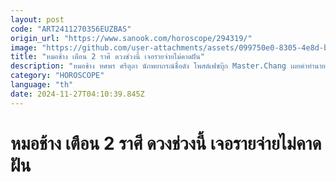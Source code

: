 ```yaml
---
layout: post
code: "ART2411270356EUZBAS"
origin_url: "https://www.sanook.com/horoscope/294319/"
image: "https://github.com/user-attachments/assets/099750e0-8305-4e8d-b9c7-420edcd13cdc"
title: "หมอช้าง เตือน 2 ราศี ดวงช่วงนี้ เจอรายจ่ายไม่คาดฝัน"
description: "หมอช้าง ทศพร ศรีตุลา นักพยากรณ์ชื่อดัง โพสต์เฟซบุ๊ก Master.Chang เผยคำทำนายถึง 2 ราศีช่วงนี้ ที่ต้องระวังว่าจะเจอรายจ่ายที่ไม่ได้เตรียมตัว"
category: "HOROSCOPE"
language: "th"
date: 2024-11-27T04:10:39.845Z
---
```


# หมอช้าง เตือน 2 ราศี ดวงช่วงนี้ เจอรายจ่ายไม่คาดฝัน